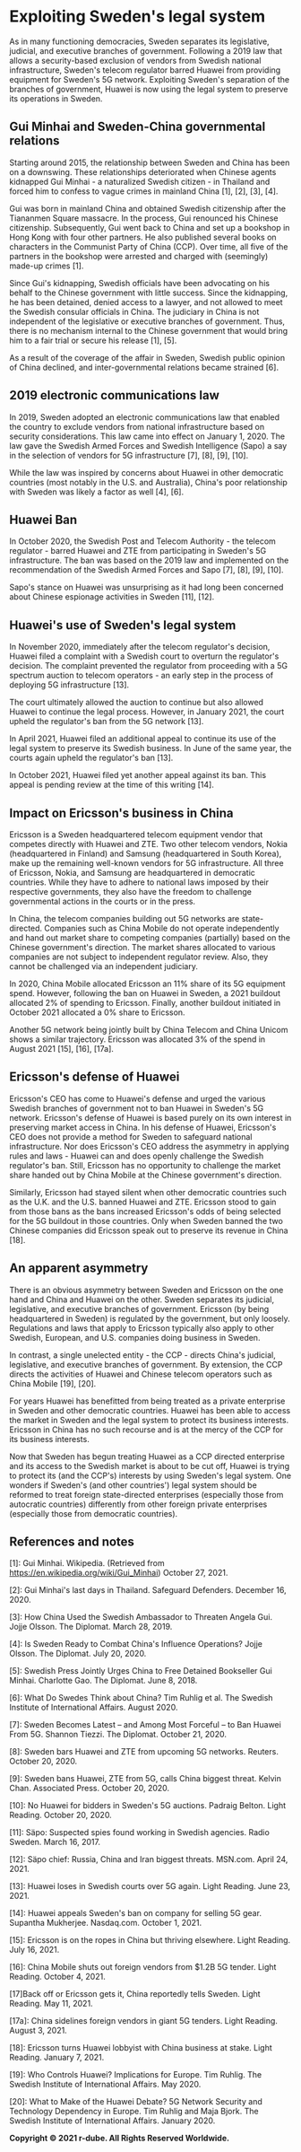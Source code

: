 
# Exploiting Sweden's legal system
As in many functioning democracies, Sweden separates its legislative, judicial, and executive branches of government.
Following a 2019 law that allows a security-based exclusion of vendors from Swedish national infrastructure, Sweden's telecom regulator barred Huawei from providing equipment for Sweden's 5G network.
Exploiting Sweden's separation of the branches of government, Huawei is now using the legal system to preserve its operations in Sweden.

## Gui Minhai and Sweden-China governmental relations
Starting around 2015, the relationship between Sweden and China has been on a downswing.
These relationships deteriorated when Chinese agents kidnapped Gui Minhai - a naturalized Swedish citizen - in Thailand and forced him to confess to vague crimes in mainland China \[1\], \[2\], \[3\], \[4\].

Gui was born in mainland China and obtained Swedish citizenship after the Tiananmen Square massacre.
In the process, Gui renounced his Chinese citizenship.
Subsequently, Gui went back to China and set up a bookshop in Hong Kong with four other partners.
He also published several books on characters in the Communist Party of China (CCP).
Over time, all five of the partners in the bookshop were arrested and charged with (seemingly) made-up crimes \[1\].

Since Gui's kidnapping, Swedish officials have been advocating on his behalf to the Chinese government with little success.
Since the kidnapping, he has been detained, denied access to a lawyer, and not allowed to meet the Swedish consular officials in China.
The judiciary in China is not independent of the legislative or executive branches of government.
Thus, there is no mechanism internal to the Chinese government that would bring him to a fair trial or secure his release \[1\], \[5\].

As a result of the coverage of the affair in Sweden, Swedish public opinion of China declined, and inter-governmental relations became strained \[6\].

## 2019 electronic communications law
In 2019, Sweden adopted an electronic communications law that enabled the country to exclude vendors from national infrastructure based on security considerations.
This law came into effect on January 1, 2020.
The law gave the Swedish Armed Forces and Swedish Intelligence (Sapo) a say in the selection of vendors for 5G infrastructure \[7\], \[8\], \[9\], \[10\].

While the law was inspired by concerns about Huawei in other democratic countries (most notably in the U.S. and Australia), China's poor relationship with Sweden was likely a factor as well \[4\], \[6\].

## Huawei Ban
In October 2020, the Swedish Post and Telecom Authority - the telecom regulator - barred Huawei and ZTE from participating in Sweden's 5G infrastructure.
The ban was based on the 2019 law and implemented on the recommendation of the Swedish Armed Forces and Sapo \[7\], \[8\], \[9\], \[10\].

Sapo's stance on Huawei was unsurprising as it had long been concerned about Chinese espionage activities in Sweden \[11\], \[12\].

## Huawei's use of Sweden's legal system
In November 2020, immediately after the telecom regulator's decision, Huawei filed a complaint with a Swedish court to overturn the regulator's decision.
The complaint prevented the regulator from proceeding with a 5G spectrum auction to telecom operators - an early step in the process of deploying 5G infrastructure \[13\].

The court ultimately allowed the auction to continue but also allowed Huawei to continue the legal process.
However, in January 2021, the court upheld the regulator's ban from the 5G network \[13\].

In April 2021, Huawei filed an additional appeal to continue its use of the legal system to preserve its Swedish business.
In June of the same year, the courts again upheld the regulator's ban \[13\].

In October 2021, Huawei filed yet another appeal against its ban.
This appeal is pending review at the time of this writing \[14\].

## Impact on Ericsson's business in China
Ericsson is a Sweden headquartered telecom equipment vendor that competes directly with Huawei and ZTE.
Two other telecom vendors, Nokia (headquartered in Finland) and Samsung (headquartered in South Korea), make up the remaining well-known vendors for 5G infrastructure.
All three of Ericsson, Nokia, and Samsung are headquartered in democratic countries.
While they have to adhere to national laws imposed by their respective governments, they also have the freedom to challenge governmental actions in the courts or in the press.

In China, the telecom companies building out 5G networks are state-directed.
Companies such as China Mobile do not operate independently and hand out market share to competing companies (partially) based on the Chinese government's direction.
The market shares allocated to various companies are not subject to independent regulator review. 
Also, they cannot be challenged via an independent judiciary.

In 2020, China Mobile allocated Ericsson an 11% share of its 5G equipment spend. 
However, following the ban on Huawei in Sweden, a 2021 buildout allocated 2% of spending to Ericsson.
Finally, another buildout initiated in October 2021 allocated a 0% share to Ericsson.

Another 5G network being jointly built by China Telecom and China Unicom shows a similar trajectory.
Ericsson was allocated 3% of the spend in August 2021 \[15\], \[16\], \[17a\].

## Ericsson's defense of Huawei
Ericsson's CEO has come to Huawei's defense and urged the various Swedish branches of government not to ban Huawei in Sweden's 5G network.
Ericsson's defense of Huawei is based purely on its own interest in preserving market access in China.
In his defense of Huawei, Ericsson's CEO does not provide a method for Sweden to safeguard national infrastructure.
Nor does Ericsson's CEO address the asymmetry in applying rules and laws - Huawei can and does openly challenge the Swedish regulator's ban. 
Still, Ericsson has no opportunity to challenge the market share handed out by China Mobile at the Chinese government's direction.

Similarly, Ericsson had stayed silent when other democratic countries such as the U.K. and the U.S. banned Huawei and ZTE.
Ericsson stood to gain from those bans as the bans increased Ericsson's odds of being selected for the 5G buildout in those countries.
Only when Sweden banned the two Chinese companies did Ericsson speak out to preserve its revenue in China \[18\].

## An apparent asymmetry
There is an obvious asymmetry between Sweden and Ericsson on the one hand and China and Huawei on the other.
Sweden separates its judicial, legislative, and executive branches of government. 
Ericsson (by being headquartered in Sweden) is regulated by the government, but only loosely. 
Regulations and laws that apply to Ericsson typically also apply to other Swedish, European, and U.S. companies doing business in Sweden.

In contrast, a single unelected entity - the CCP - directs China's judicial, legislative, and executive branches of government.
By extension, the CCP directs the activities of Huawei and Chinese telecom operators such as China Mobile \[19\], \[20\].

For years Huawei has benefitted from being treated as a private enterprise in Sweden and other democratic countries.
Huawei has been able to access the market in Sweden and the legal system to protect its business interests.
Ericsson in China has no such recourse and is at the mercy of the CCP for its business interests.

Now that Sweden has begun treating Huawei as a CCP directed enterprise and its access to the Swedish market is about to be cut off, Huawei is trying to protect its (and the CCP's) interests by using Sweden's legal system.
One wonders if Sweden's (and other countries') legal system should be reformed to treat foreign state-directed enterprises (especially those from autocratic countries) differently from other foreign private enterprises (especially those from democratic countries).

## References and notes
\[1\]: Gui Minhai. Wikipedia. (Retrieved from https://en.wikipedia.org/wiki/Gui_Minhai) October 27, 2021.

\[2\]: Gui Minhai's last days in Thailand. Safeguard Defenders. December 16, 2020.

\[3\]: How China Used the Swedish Ambassador to Threaten Angela Gui. Jojje Olsson. The Diplomat. March 28, 2019.

\[4\]: Is Sweden Ready to Combat China's Influence Operations? Jojje Olsson. The Diplomat. July 20, 2020.

\[5\]: Swedish Press Jointly Urges China to Free Detained Bookseller Gui Minhai. Charlotte Gao. The Diplomat. June 8, 2018.

\[6\]: What Do Swedes Think about China? Tim Ruhlig et al. The Swedish Institute of International Affairs. August 2020.

\[7\]: Sweden Becomes Latest – and Among Most Forceful – to Ban Huawei From 5G. Shannon Tiezzi. The Diplomat. October 21, 2020.

\[8\]: Sweden bars Huawei and ZTE from upcoming 5G networks. Reuters. October 20, 2020.

\[9\]: Sweden bans Huawei, ZTE from 5G, calls China biggest threat. Kelvin Chan. Associated Press. October 20, 2020.

\[10\]: No Huawei for bidders in Sweden's 5G auctions. Padraig Belton. Light Reading. October 20, 2020. 

\[11\]: Säpo: Suspected spies found working in Swedish agencies. Radio Sweden. March 16, 2017.

\[12\]: Säpo chief: Russia, China and Iran biggest threats. MSN.com. April 24, 2021.

\[13\]: Huawei loses in Swedish courts over 5G again. Light Reading. June 23, 2021. 

\[14\]: Huawei appeals Sweden's ban on company for selling 5G gear. Supantha Mukherjee. Nasdaq.com. October 1, 2021.

\[15\]: Ericsson is on the ropes in China but thriving elsewhere. Light Reading. July 16, 2021.

\[16\]: China Mobile shuts out foreign vendors from $1.2B 5G tender. Light Reading. October 4, 2021.

\[17\]Back off or Ericsson gets it, China reportedly tells Sweden. Light Reading. May 11, 2021.

\[17a\]: China sidelines foreign vendors in giant 5G tenders. Light Reading. August 3, 2021.

\[18\]: Ericsson turns Huawei lobbyist with China business at stake. Light Reading. January 7, 2021.

\[19\]: Who Controls Huawei? Implications for Europe. Tim Ruhlig. The Swedish Institute of International Affairs. May 2020.

\[20\]: What to Make of the Huawei Debate? 5G Network Security and Technology Dependency in Europe. Tim Ruhlig and Maja Bjork. The Swedish Institute of International Affairs. January 2020.

**Copyright © 2021 r-dube. All Rights Reserved Worldwide.**